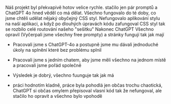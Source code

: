 Náš projekt byl překvapivě hotov velice rychle. stačilo jen pár promptů a ChatGPT 4o hned věděl co má dělat. Všechno fungovalo do té doby, co jsme chtěli udělat nějaký obyčejný CSS styl. Nefungovalo aplikování stylu na naší aplikaci, a když po dlouhých úpravách kódu zafungoval CSS styl tak se rozbilo celé routování našeho "sešitku"
Nakonec ChatGPT Všechno opravil (Vyčerpali jsme všechny free prompty) a stránky fungují tak jak mají


 - Pracovali jsme s ChatGPT-4o a postupně jsme mu dávali jednoduché úkoly na splnění které bez problému splnil

 - Pracovali jsme s jedním chatem, aby jsme měli všechno na jednom místě a pracovali jsme pořád společně

 - Výsledek je dobrý, všechno fuunguje tak jak má

 - práci hodnotím kladně, práce byla pohodlá jen občas trochu chaotická, ChatGPT si občas omylem přepisoval vlasní kód tak že nefungoval, ale stačilo ho opravit a všechno bylo vpohodě

 